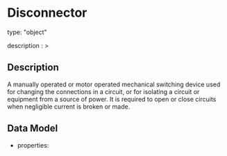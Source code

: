 # Disconnector
type: "object"
description : >
## Description
A manually operated or motor operated mechanical switching device used for changing the connections in a circuit, or for isolating a circuit or equipment from a source of power. It is required to open or close circuits when negligible current is broken or made.

## Data Model
  - properties:
